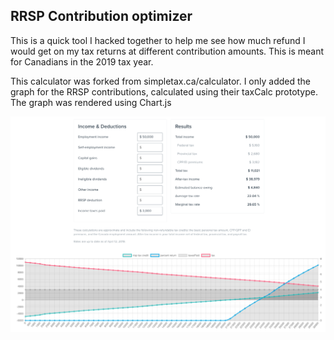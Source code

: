 ## RRSP Contribution optimizer

This is a quick tool I hacked together to help me see how much refund I would get on my tax returns at different contribution amounts. This is meant for Canadians in the 2019 tax year.

This calculator was forked from simpletax.ca/calculator. I only added the graph for the RRSP contributions, calculated using their taxCalc prototype. The graph was rendered using Chart.js

![Demo](rrsp-cont.png "Demo")
